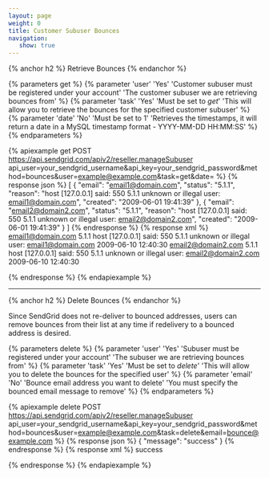 ```yaml
---
layout: page
weight: 0
title: Customer Subuser Bounces
navigation:
   show: true
---
```


{% anchor h2 %}
Retrieve Bounces 
{% endanchor %}


{% parameters get %}
 {% parameter 'user' 'Yes' 'Customer subuser must be registered under your account' 'The customer subuser we are retrieving bounces from' %}
 {% parameter 'task' 'Yes' 'Must be set to <em>get</em>' 'This will allow you to retrieve the bounces for the specified customer subuser' %}
 {% parameter 'date' 'No' 'Must be set to 1' 'Retrieves the timestamps, it will return a date in a MySQL timestamp format - YYYY-MM-DD HH:MM:SS' %}
{% endparameters %}


{% apiexample get POST https://api.sendgrid.com/apiv2/reseller.manageSubuser api_user=your_sendgrid_username&api_key=your_sendgrid_password&method=bounces&user=example@example.com&task=get&date= %}
  {% response json %}
[
  {
    "email": "email1@domain.com",
    "status": "5.1.1",
    "reason": "host [127.0.0.1] said: 550 5.1.1 unknown or illegal user: email1@domain.com",
    "created": "2009-06-01 19:41:39"
  },
  {
    "email": "email2@domain2.com",
    "status": "5.1.1",
    "reason": "host [127.0.0.1] said: 550 5.1.1 unknown or illegal user: email2@domain2.com",
    "created": "2009-06-01 19:41:39"
  }
]
  {% endresponse %}
  {% response xml %}
<bounces>
   <bounce>
      <email>email1@domain.com</email>
      <status>5.1.1</status>
      <reason>host [127.0.0.1] said: 550 5.1.1 unknown or illegal user: email1@domain.com</reason>
      <created>2009-06-10 12:40:30</created>
   </bounce>
   <bounce>
      <email>email2@domain2.com</email>
      <status>5.1.1</status>
      <reason>host [127.0.0.1] said: 550 5.1.1 unknown or illegal user: email2@domain2.com</reason>
      <created>2009-06-10 12:40:30</created>
   </bounce>
</bounces>

  {% endresponse %}
{% endapiexample %}

* * * * *

{% anchor h2 %}
Delete Bounces 
{% endanchor %}

Since SendGrid does not re-deliver to bounced addresses, users can remove bounces from their list at any time if redelivery to a bounced address is desired.


{% parameters delete %}
 {% parameter 'user' 'Yes' 'Subuser must be registered under your account' 'The subuser we are retrieving bounces from' %}
 {% parameter 'task' 'Yes' 'Must be set to <em>delete</em>' 'This will allow you to delete the bounces for the specified user' %}
 {% parameter 'email' 'No' 'Bounce email address you want to delete' 'You must specify the bounced email message to remove' %}
{% endparameters %}


{% apiexample delete POST https://api.sendgrid.com/apiv2/reseller.manageSubuser api_user=your_sendgrid_username&api_key=your_sendgrid_password&method=bounces&user=example@example.com&task=delete&email=bounce@example.com %}
  {% response json %}
{
  "message": "success"
}
  {% endresponse %}
  {% response xml %}
<result>
   <message>success</message>
</result>

  {% endresponse %}
{% endapiexample %}
